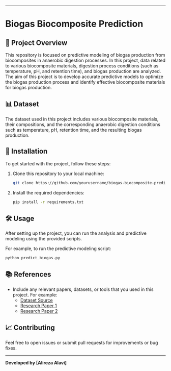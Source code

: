 

---

# Biogas Biocomposite Prediction

## 🚀 Project Overview

This repository is focused on predictive modeling of biogas production from biocomposites in anaerobic digestion processes. In this project, data related to various biocomposite materials, digestion process conditions (such as temperature, pH, and retention time), and biogas production are analyzed. The aim of this project is to develop accurate predictive models to optimize the biogas production process and identify effective biocomposite materials for biogas production.

## 📊 Dataset

The dataset used in this project includes various biocomposite materials, their compositions, and the corresponding anaerobic digestion conditions such as temperature, pH, retention time, and the resulting biogas production.

## 🔧 Installation

To get started with the project, follow these steps:

1. Clone this repository to your local machine:
   ```bash
   git clone https://github.com/yourusername/biogas-biocomposite-prediction.git
   ```

2. Install the required dependencies:
   ```bash
   pip install -r requirements.txt
   ```

## 🛠️ Usage

After setting up the project, you can run the analysis and predictive modeling using the provided scripts.

For example, to run the predictive modeling script:

```bash
python predict_biogas.py
```

## 📚 References

- Include any relevant papers, datasets, or tools that you used in this project. For example:
  - [Dataset Source](link_to_dataset)
  - [Research Paper 1](link_to_paper)
  - [Research Paper 2](link_to_paper)

## 📈 Contributing

Feel free to open issues or submit pull requests for improvements or bug fixes.

---

**Developed by [Alireza Alavi]**
```


